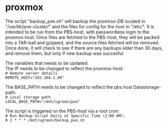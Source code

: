 # proxmox

The script "backup_pve.sh" will backup the proxmox-DB located in "/var/lib/pve-cluster/" and the files for config for the host in "/etc/". It is intended to be run from the PBS-host, with passwordless login to the proxmox host.
Once files are fetched to the PBS-host, they will be packed into a TAR-ball and gzipped, and the source files fetched will be removed. Once done, it will check to see if there are any backups older than 30 days, and remove them, but only if new backup was succesful.

The variables that needs to be updated:<br />
The IP needs to be changed to reflect the proxmox-host:<br />
```# Remote server details```<br />
```REMOTE_HOST="192.168.1.99"```<br />

The BASE_PATH needs to be changed to reflect the pbs host Datastorage-path:<br />
```# Local storage path```<br />
```LOCAL_BASE_PATH="/mnt/ugreen/pve"```<br />

The script is triggered on the PBS-host via a root cron:<br />
```# Run Backup Script Daily at Specific Time (2:00 AM):```<br />
```0 2 * * * /mnt/ugreen/backup_pve.sh```
